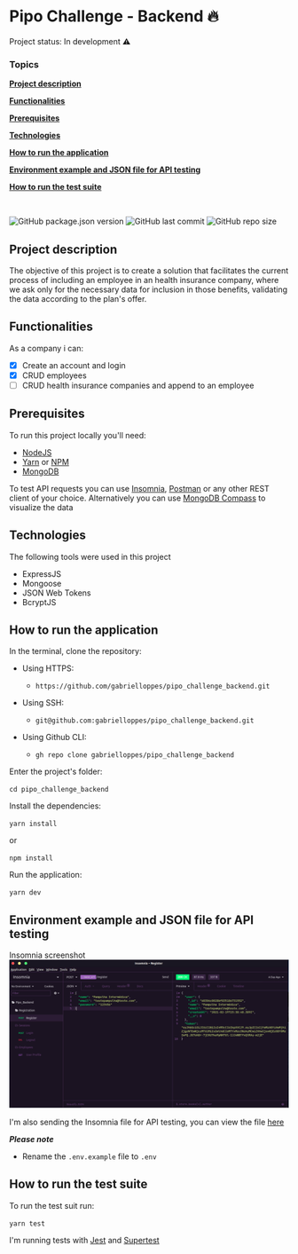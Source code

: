 # Pipo Challenge - Backend :fire:

Project status: In development :warning:

### **Topics**

[**Project description**](#project-description)

[**Functionalities**](#functionalities)

[**Prerequisites**](#prerequisites)

[**Technologies**](#technologies)

[**How to run the application**](#how-to-run-the-application)

[**Environment example and JSON file for API testing**](#environment-example-and-json-file-for-api-testing)

[**How to run the test suite**](#how-to-run-the-test-suite)


<br>

![GitHub package.json version](https://img.shields.io/github/package-json/v/gabrielloppes/pipo_challenge_backend?style=for-the-badge)
![GitHub last commit](https://img.shields.io/github/last-commit/gabrielloppes/pipo_challenge_backend?style=for-the-badge)
![GitHub repo size](https://img.shields.io/github/repo-size/gabrielloppes/pipo_challenge_backend?style=for-the-badge)


## **Project description**
The objective of this project is to create a solution that facilitates the current process of including an employee in an health insurance company, where we ask only for the necessary data  for inclusion in those benefits, validating the data according to the plan's offer.

## **Functionalities**

As a company i can:
- [x] Create an account and login
- [x] CRUD employees
- [ ] CRUD health insurance companies and append to an employee 

## **Prerequisites**

To run this project locally you'll need:

- [NodeJS](https://nodejs.org/en/)
- [Yarn](https://yarnpkg.com/) or [NPM](https://www.npmjs.com/)
- [MongoDB](https://www.mongodb.com/)

To test API requests you can use [Insomnia](https://insomnia.rest/), [Postman](https://www.postman.com/) or any other REST client of your choice. Alternatively you can use [MongoDB Compass](https://www.mongodb.com/products/compass) to visualize the data

## **Technologies**

The following tools were used in this project

- ExpressJS
- Mongoose
- JSON Web Tokens
- BcryptJS

## **How to run the application**

In the terminal, clone the repository:<br>

- Using HTTPS:
  - `https://github.com/gabrielloppes/pipo_challenge_backend.git`

- Using SSH:
  - `git@github.com:gabrielloppes/pipo_challenge_backend.git`

- Using Github CLI:
  - `gh repo clone gabrielloppes/pipo_challenge_backend`

Enter the project's folder:

`cd pipo_challenge_backend`

Install the dependencies:

`yarn install`

or

`npm install`

Run the application:

`yarn dev`

## **Environment example and JSON file for API testing**

Insomnia screenshot
![](https://github.com/gabrielloppes/pipo_challenge_backend/blob/master/src/screenshots/screeninsomnia.png)

I'm also sending the Insomnia file for API testing, you can view the file [here](https://github.com/gabrielloppes/insomnia_file/blob/main/Insomnia_2021-02-21.json)

**_Please note_**
  - Rename the `.env.example` file to `.env`

## **How to run the test suite**

To run the test suit run:

`yarn test`

I'm running tests with [Jest](https://jestjs.io/) and [Supertest](https://www.npmjs.com/package/supertest)
